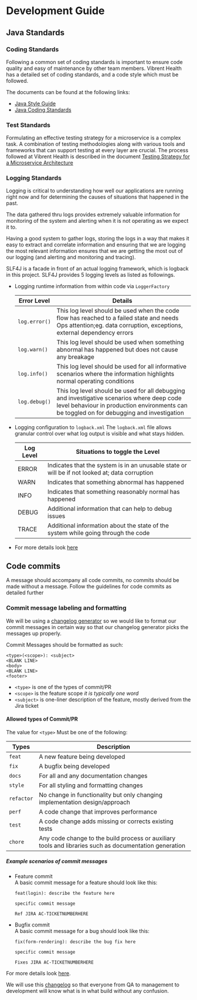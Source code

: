 # Development Guide

## Java Standards

### Coding Standards
Following a common set of coding standards is important to ensure code quality and easy of maintenance by other team members.
Vibrent Health has a detailed set of coding standards, and a code style which must be followed.

The documents can be found at the following links:
* [Java Style Guide](https://agile.vignetcorp.com:8086/confluence/display/AC/Java+Code+Style)
* [Java Coding Standards](https://agile.vignetcorp.com:8086/confluence/display/AC/Java+Coding+Standards)

### Test Standards
Formulating an effective testing strategy for a microservice is a complex task.
A combination of testing methodologies along with various tools and frameworks that can support testing at every layer are crucial.
The process followed at Vibrent Health is described in the document [Testing Strategy for a Microservice Architecture](https://vibrenthealth.atlassian.net/wiki/spaces/AC/pages/1247711137/Testing+Strategy+for+a+Microservice+Architecture)
### Logging Standards
Logging is critical to understanding how well our applications are running right now and for determining the causes of situations that happened in the past.

The data gathered thru logs provides extremely valuable information for monitoring of the system and alerting when it is not operating as we expect it to.

Having a good system to gather logs, storing the logs in a way that makes it easy to extract and correlate information and ensuring that we are logging the most relevant information ensures that we are getting the most out of our logging (and alerting and monitoring and tracing).

SLF4J is a facade in front of an actual logging framework, which is logback in this project. SLF4J provides 5 logging levels as listed as followings.

* Logging runtime information from within code via `LoggerFactory`

  |Error Level|Details|
  |---|---|
  |`log.error()`|This log level should be used when the code flow has reached to a failed state and needs Ops attention;eg. data corruption, exceptions, external dependency errors|
  |`log.warn()`|This log level should be used when something abnormal has happened but does not cause any breakage|
  |`log.info()`|This log level should be used for all informative scenarios where the information highlights normal operating conditions|
  |`log.debug()`|This log level should be used for all debugging and investigative scenarios where deep code level behaviour in production environments can be toggled on for debugging and investigation|

* Logging configuration to `logback.xml`
  The `logback.xml` file allows granular control over what log output is visible and what stays hidden.

  |Log Level|Situations to toggle the Level|
  |---|---|
  |ERROR| Indicates that the system is in an unusable state or will be if not looked at; data corruption|
  |WARN| Indicates that something abnormal has happened|
  |INFO| Indicates that something reasonably normal has happened|
  |DEBUG| Additional information that can help to debug issues|
  |TRACE| Additional information about the state of the system while going through the code|

* For more details look [here](https://vibrenthealth.atlassian.net/wiki/spaces/AC/pages/1178339124/Logging)


## Code commits
A message should accompany all code commits, no commits should be made without a message. Follow the guidelines for code commits as detailed further

### Commit message labeling and formatting <a name="commitMessages"></a>

We will be using a [changelog generator](https://github.com/conventional-changelog/conventional-changelog) so we would like to format our commit messages in certain way so that our changelog generator picks the messages up properly.

Commit Messages should be formatted as such:
```
<type>(<scope>): <subject>
<BLANK LINE>
<body>
<BLANK LINE>
<footer>
```
* `<type>` is one of the types of commit/PR
* `<scope>` is the feature scope _it is typically one word_
* `<subject>` is one-liner description of the feature, mostly derived from the Jira ticket 

#### Allowed types of Commit/PR <a name="commitTypes"></a>
The value for `<type>` Must be one of the following:

|Types|Description|
|---|---|
|`feat`|A new feature being developed|
|`fix`|A bugfix being developed|
|`docs`|For all and any documentation changes|
|`style`|For all styling and formatting changes|
|`refactor`|No change in functionality but only changing implementation design/approach|
|`perf`|A code change that improves performance|
|`test`|A code change adds missing or corrects existing tests|
|`chore`|Any code change to the build process or auxiliary tools and libraries such as documentation generation|

##### Example scenarios of commit messages
* Feature commit  
A basic commit message for a feature should look like this:
  ```
  feat(login): describe the feature here

  specific commit message

  Ref JIRA AC-TICKETNUMBERHERE
  ```

* Bugfix commit  
A basic commit message for a bug should look like this:

  ```
  fix(form-rendering): describe the bug fix here

  specific commit message

  Fixes JIRA AC-TICKETNUMBERHERE
  ```

For more details look [here](https://github.com/conventional-changelog/conventional-commits-parser).

We will use this [changelog](CHANGELOG.MD) so that everyone from QA to management to development will know what is in what build without any confusion.

